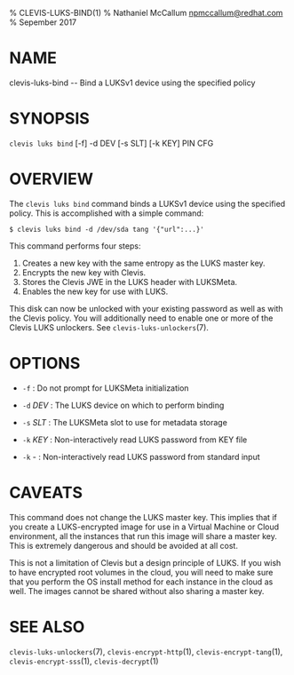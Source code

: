% CLEVIS-LUKS-BIND(1)
% Nathaniel McCallum <npmccallum@redhat.com>
% Sepember 2017

# NAME

clevis-luks-bind -- Bind a LUKSv1 device using the specified policy

# SYNOPSIS

`clevis luks bind` [-f] -d DEV [-s SLT] [-k KEY] PIN CFG

# OVERVIEW

The `clevis luks bind` command binds a LUKSv1 device using the specified
policy. This is accomplished with a simple command:

    $ clevis luks bind -d /dev/sda tang '{"url":...}'

This command performs four steps:

1. Creates a new key with the same entropy as the LUKS master key.
2. Encrypts the new key with Clevis.
3. Stores the Clevis JWE in the LUKS header with LUKSMeta.
4. Enables the new key for use with LUKS.

This disk can now be unlocked with your existing password as well as with
the Clevis policy. You will additionally need to enable one or more of the
Clevis LUKS unlockers. See `clevis-luks-unlockers`(7).

# OPTIONS

* `-f` :
  Do not prompt for LUKSMeta initialization

* `-d` _DEV_ :
  The LUKS device on which to perform binding

* `-s` _SLT_ :
  The LUKSMeta slot to use for metadata storage

* `-k` _KEY_ :
  Non-interactively read LUKS password from KEY file

* `-k` - :
  Non-interactively read LUKS password from standard input

# CAVEATS

This command does not change the LUKS master key. This implies that if you
create a LUKS-encrypted image for use in a Virtual Machine or Cloud
environment, all the instances that run this image will share a master key.
This is extremely dangerous and should be avoided at all cost.

This is not a limitation of Clevis but a design principle of LUKS. If you wish
to have encrypted root volumes in the cloud, you will need to make sure that
you perform the OS install method for each instance in the cloud as well.
The images cannot be shared without also sharing a master key.

# SEE ALSO

`clevis-luks-unlockers`(7),
`clevis-encrypt-http`(1),
`clevis-encrypt-tang`(1),
`clevis-encrypt-sss`(1),
`clevis-decrypt`(1)
